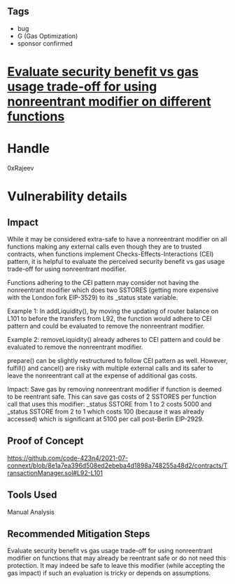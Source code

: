 ## Tags

- bug
- G (Gas Optimization)
- sponsor confirmed

# [Evaluate security benefit vs gas usage trade-off for using nonreentrant modifier on different functions](https://github.com/code-423n4/2021-07-connext-findings/issues/43) 

# Handle

0xRajeev


# Vulnerability details

## Impact

While it may be considered extra-safe to have a nonreentrant modifier on all functions making any external calls even though they are to trusted contracts, when functions implement Checks-Effects-Interactions (CEI) pattern, it is helpful to evaluate the perceived security benefit vs gas usage trade-off for using nonreentrant modifier.

Functions adhering to the CEI pattern may consider not having the nonreentrant modifier which does two SSTORES (getting more expensive with the London fork EIP-3529) to its _status state variable. 

Example 1: In addLiquidity(), by moving the updating of router balance on L101 to before the transfers from L92, the function would adhere to CEI pattern and could be evaluated to remove the nonreentrant modifier.

Example 2: removeLiquidity() already adheres to CEI pattern and could be evaluated to remove the nonreentrant modifier.

prepare() can be slightly restructured to follow CEI pattern as well. However, fulfill() and cancel() are risky with multiple external calls and its safer to leave the nonreentrant call at the expense of additional gas costs.

Impact: Save gas by removing nonreentrant modifier if function is deemed to be reentrant safe. This can save gas costs of 2 SSTORES per function call that uses this modifier: _status SSTORE from 1 to 2 costs 5000 and _status SSTORE from 2 to 1 which costs 100 (because it was already accessed) which is significant at 5100 per call post-Berlin EIP-2929.


## Proof of Concept

https://github.com/code-423n4/2021-07-connext/blob/8e1a7ea396d508ed2ebeba4d1898a748255a48d2/contracts/TransactionManager.sol#L92-L101

## Tools Used

Manual Analysis

## Recommended Mitigation Steps

Evaluate security benefit vs gas usage trade-off for using nonreentrant modifier on functions that may already be reentrant safe or do not need this protection. It may indeed be safe to leave this modifier (while accepting the gas impact) if such an evaluation is tricky or depends on assumptions.

